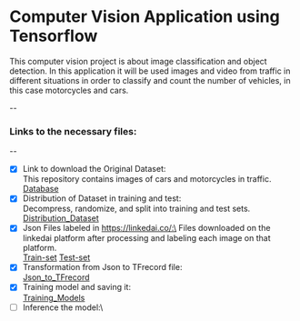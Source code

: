 # Computer Vision Application using Tensorflow

This computer vision project is about image classification and object detection. In this application it will be used images and video from traffic in different situations in order to classify and count the number of vehicles, in this case motorcycles and cars.

--
### Links to the necessary files:
--

- [x] Link to download the Original Dataset:\
      This repository contains images of cars and motorcycles in traffic.\
      [Database](https://drive.google.com/file/d/1lKC_iEz0DL7pnN8CFLU6y59kJmWzpoW-/view?usp=share_link)
- [x] Distribution of Dataset in training and test:\
      Decompress, randomize, and split into training and test sets.\
      [Distribution_Dataset](https://github.com/jeanpierrelv/computer_vision_tensorflow/blob/main/distribution_dataset.ipynb) 
- [x] Json Files labeled in https://linkedai.co/:\
      Files downloaded on the linkedai platform after processing and labeling each image on that platform.\
      [Train-set](https://github.com/jeanpierrelv/computer_vision_tensorflow/blob/main/train2.json)
      [Test-set](https://github.com/jeanpierrelv/computer_vision_tensorflow/blob/main/test2.json)
- [x] Transformation from Json to TFrecord file:\
      [Json_to_TFrecord](https://github.com/jeanpierrelv/computer_vision_tensorflow/blob/main/json_to_tfrecord.ipynb)
- [x] Training model and saving it:\
      [Training_Models](https://github.com/jeanpierrelv/computer_vision_tensorflow/blob/main/training-models.ipynb)
- [ ] Inference the model:\
